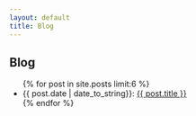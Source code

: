 ```yaml
---
layout: default
title: Blog
---
```


<h2>Blog</h2>

<ul>
{% for post in site.posts limit:6 %}
<li>{{ post.date | date_to_string}}: <a href="{{ post.url }}">{{ post.title }}</a></li>
{% endfor %}

</ul>